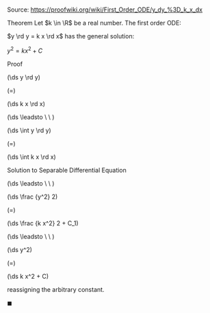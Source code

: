 # 

Source: https://proofwiki.org/wiki/First_Order_ODE/y_dy_%3D_k_x_dx

Theorem
Let $k \in \R$ be a real number.
The first order ODE:

$y \rd y = k x \rd x$
has the general solution:

$y^2 = k x^2 + C$


Proof













\(\ds y \rd y\)

\(=\)







\(\ds k x \rd x\)














\(\ds \leadsto \ \ \)





\(\ds \int y \rd y\)

\(=\)







\(\ds \int k x \rd x\)





Solution to Separable Differential Equation








\(\ds \leadsto \ \ \)





\(\ds \frac {y^2} 2\)

\(=\)







\(\ds \frac {k x^2} 2 + C_1\)














\(\ds \leadsto \ \ \)





\(\ds y^2\)

\(=\)







\(\ds k x^2 + C\)





reassigning the arbitrary constant.



$\blacksquare$





